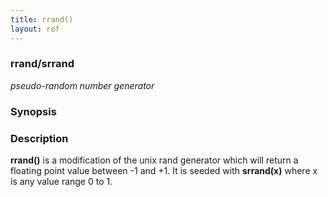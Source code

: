 ```yaml
---
title: rrand()
layout: ref
---
```


### rrand/srrand

*pseudo-random number generator*  
  

### Synopsis

### Description

**rrand()** is a modification of the unix rand generator which will
return a floating point value between -1 and +1. It is seeded with
**srrand(x)** where x is any value range 0 to 1.
